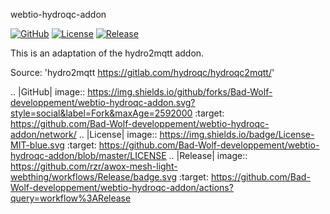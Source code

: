 
webtio-hydroqc-addon

[![GitHub](https://img.shields.io/github/forks/Bad-Wolf-developpement/webtio-hydroqc-addon.svg?style=social&label=Fork&maxAge=2592000)](https://img.shields.io/github/forks/Bad-Wolf-developpement/webtio-hydroqc-addon.svg?style=social&label=Fork&maxAge=2592000)
[![License](https://img.shields.io/badge/License-MIT-blue.svg)](https://img.shields.io/badge/License-MIT-blue.svg)
[![Release](https://github.com/rzr/awox-mesh-light-webthing/workflows/Release/badge.svg)](https://github.com/rzr/awox-mesh-light-webthing/workflows/Release/badge.svg)


This is an adaptation of the hydro2mqtt addon.

Source: 'hydro2mqtt <https://gitlab.com/hydroqc/hydroqc2mqtt/>'


.. |GitHub| image:: https://img.shields.io/github/forks/Bad-Wolf-developpement/webtio-hydroqc-addon.svg?style=social&label=Fork&maxAge=2592000
   :target: https://github.com/Bad-Wolf-developpement/webtio-hydroqc-addon/network/
.. |License| image:: https://img.shields.io/badge/License-MIT-blue.svg
   :target: https://github.com/Bad-Wolf-developpement/webtio-hydroqc-addon/blob/master/LICENSE
.. |Release| image:: https://github.com/rzr/awox-mesh-light-webthing/workflows/Release/badge.svg
   :target: https://github.com/Bad-Wolf-developpement/webtio-hydroqc-addon/actions?query=workflow%3ARelease